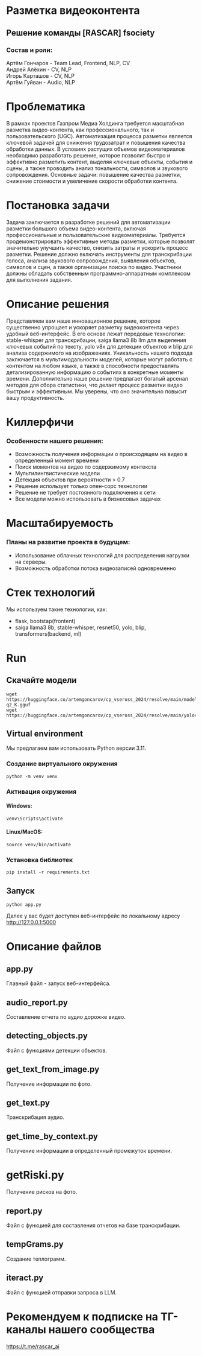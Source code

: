 # Разметка видеоконтента

## Решение команды [RASCAR] fsociety
### Состав и роли:
Артём Гончаров - Team Lead, Frontend, NLP, CV\
Андрей Алёхин - CV, NLP\
Игорь Карташов - CV, NLP\
Артём Гуйван - Audio, NLP


# Проблематика

В рамках проектов Газпром Медиа Холдинга требуется масштабная разметка видео-контента, как
профессионального, так и пользовательского (UGC). Автоматизация процесса разметки является
ключевой задачей для снижения трудозатрат и повышения качества обработки данных. В условиях
растущих объемов видеоматериалов необходимо разработать решение, которое позволит быстро и
эффективно разметить контент, выделяя ключевые объекты, события и сцены, а также проводить
анализ тональности, символов и звукового сопровождения. Основные задачи: повышение качества
разметки, снижение стоимости и увеличение скорости обработки контента.

# Постановка задачи

Задача заключается в разработке решений для автоматизации
разметки большого объема видео-контента, включая
профессиональные и пользовательские видеоматериалы.
Требуется продемонстрировать эффективные методы разметки,
которые позволят значительно улучшить качество, снизить
затраты и ускорить процесс разметки. Решение должно включать
инструменты для транскрибации голоса, анализа звукового
сопровождения, выявления объектов, символов и сцен, а также
организации поиска по видео. Участники должны обладать
собственным программно-аппаратным комплексом для
выполнения задания.

# Описание решения

Представляем вам наше инновационное решение, которое существенно упрощает и ускоряет разметку видеоконтента через удобный веб-интерфейс. В его основе лежат передовые технологии: stable-whisper для транскрибации, saiga llama3 8b llm для выделения ключевых событий по тексту, yolo v8x для детекции объектов и blip для анализа содержимого на изображениях. Уникальность нашего подхода заключается в мультимодальности моделей, которые могут работать с контентом на любом языке, а также в способности предоставлять детализированную информацию о событиях в конкретные моменты времени. Дополнительно наше решение предлагает богатый арсенал методов для сбора статистики, что делает процесс разметки видео быстрым и эффективным. Мы уверены, что оно значительно повысит вашу продуктивность.

# Киллерфичи

### Особенности нашего решения:

- Возможность получения информации о происходящем на видео в определенный момент времени
- Поиск моментов на видео по содержимому контекста
- Мультилингвистические модели
- Детекция объектов при вероятности > 0.7
- Решение использует только опен-сорс технологии
- Решение не требует постоянного подключения к сети
- Все модели можно использовать в бизнесовых задачах

# Масштабируемость

### Планы на развитие проекта в будущем:

- Использование облачных технологий для распределения нагрузки на серверы.
- Возможность обработки потока видеозаписей одновременно

# Стек технологий

Мы используем такие технологии, как:
- flask, bootstap(frontent)
- saiga llama3 8b, stable-whisper, resnet50, yolo, blip, transformers(backend, ml)

# Run


## Скачайте модели
```
wget https://huggingface.co/artemgoncarov/cp_vseross_2024/resolve/main/model-q2_K.gguf
wget https://huggingface.co/artemgoncarov/cp_vseross_2024/resolve/main/yolov8x.pt
```

## Virtual environment

Мы предлагаем вам использовать Python версии 3.11.

### Создание виртуального окружения
```
python -m venv venv
```
### Активация окружения

#### Windows:
```
venv\Scripts\activate
```
#### Linux/MacOS:
```
source venv/bin/activate
```

### Установка библиотек

```
pip install -r requirements.txt
```

## Запуск

```
python app.py
```

Далее у вас будет доступен веб-интерфейс по локальному адресу http://127.0.0.1:5000


# Описание файлов

## app.py

Главный файл - запуск веб-интерфейса.

## audio_report.py

Составление отчета по аудио дорожке видео.

## detecting_objects.py

Файл с функциями детекции объектов.

## get_text_from_image.py

Получение информации по фото.

## get_text.py

Транскрибация аудио.

## get_time_by_context.py

Получение информации в определенный промежуток времени.

# getRiski.py

Получение рисков на фото.

## report.py

Файл с функцией для составления отчетов на базе транскрибации.

## tempGrams.py

Создание теплограмм.

## iteract.py

Файл с функцией отправки запроса в LLM.

# Рекомендуем к подписке на ТГ-каналы нашего сообщества

https://t.me/rascar_ai
